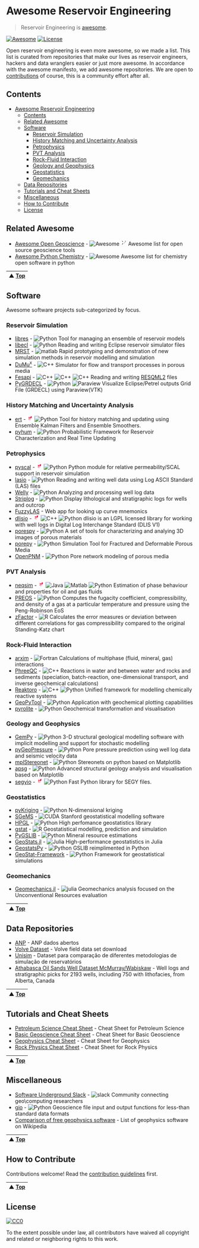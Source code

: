 # Awesome Reservoir Engineering
> Reservoir Engineering is [awesome](awesome.md).

[![Awesome](https://cdn.rawgit.com/sindresorhus/awesome/d7305f38d29fed78fa85652e3a63e154dd8e8829/media/badge.svg)](https://github.com/sindresorhus/awesome) [![License](https://img.shields.io/github/license/softwareunderground/awesome-open-geoscience.svg)](LICENSE)

Open reservoir engineering is even more awesome, so we made a list. This list is curated from repositories that make our lives as reservoir engineers, hackers and data wranglers easier or just more awesome. In accordance with the awesome manifesto, we add awesome repositories. We are open to [contributions](contributing.md) of course, this is a community effort after all.

## Contents

- [Awesome Reservoir Engineering](#awesome-reservoir-engineering)
  - [Contents](#contents)
  - [Related Awesome](#related-awesome)
  - [Software](#software)
    - [Reservoir Simulation](#reservoir-simulation)
    - [History Matching and Uncertainty Analysis](#history-matching-and-uncertainty-analysis)
    - [Petrophysics](#petrophysics)
    - [PVT Analysis](#pvt-analysis)
    - [Rock-Fluid Interaction](#rock-fluid-interaction)
    - [Geology and Geophysics](#geology-and-geophysics)
    - [Geostatistics](#geostatistics)
    - [Geomechanics](#geomechanics)
  - [Data Repositories](#data-repositories)
  - [Tutorials and Cheat Sheets](#tutorials-and-cheat-sheets)
  - [Miscellaneous](#miscellaneous)
  - [How to Contribute](#how-to-contribute)
  - [License](#license)

## Related Awesome
- [Awesome Open Geoscience](https://github.com/softwareunderground/awesome-open-geoscience) - ![Awesome](media/icon/awesome.png) ![](media/icon/fork.png) Awesome list for open source geoscience tools   
- [Awesome Python Chemistry](https://github.com/lmmentel/awesome-python-chemistry) - ![Awesome](media/icon/awesome.png) Awesome list for chemistry open software in python

| ▲ [Top](#awesome-reservoir-engineering) |
| --- |

## Software
Awesome software projects sub-categorized by focus.
### Reservoir Simulation
- [libres](https://github.com/equinor/libres) - ![Python](media/icon/python.png) Tool for managing an ensemble of reservoir models
- [libecl](https://github.com/equinor/libecl) - ![Python](media/icon/python.png) Reading and writing Eclipse reservoir simulator files
- [MRST](https://www.sintef.no/projectweb/mrst) - ![matlab](media/icon/matlab.png) Rapid prototyping and demonstration of new simulation methods in reservoir modelling and simulation
- [DuMu<sup>x</sup>](https://dumux.org) - ![C++](media/icon/cplusplus.png) Simulator for flow and transport processes in porous media
- [Fesapi](https://github.com/F2I-Consulting/fesapi) - ![C++](media/icon/cplusplus.png) ![C++](media/icon/java.png) ![C++](media/icon/csharp.png) Reading and writing [RESQML2](https://www.energistics.org/portfolio/resqml-data-standards/) files
- [PyGRDECL](https://github.com/BinWang0213/PyGRDECL) - ![Python](media/icon/python.png) ![Paraview](media/icon/paraview.png) Visualize Eclipse/Petrel outputs Grid File (GRDECL) using Paraview(VTK)
### History Matching and Uncertainty Analysis
- [ert](https://github.com/equinor/ert) - ![Equinor](media/icon/equinor.png) ![Python](media/icon/python.png) Tool for history matching and updating using Ensemble Kalman Filters and Ensemble Smoothers.
- [pyhum](https://github.com/juliohm/HUM) - ![Python](media/icon/python.png) Probabilistic Framework for Reservoir Characterization and Real Time Updating
### Petrophysics
- [pyscal](https://github.com/equinor/pyscal) - ![Equinor](media/icon/equinor.png) ![Python](media/icon/python.png) Python module for relative permeability/SCAL support in reservoir simulation
- [lasio](https://github.com/kinverarity1/lasio/) - ![Python](media/icon/python.png) Reading and writing well data using Log ASCII Standard (LAS) files
- [Welly](https://github.com/agile-geoscience/welly) - ![Python](media/icon/python.png) Analyzing and processing well log data
- [Striplog](https://github.com/agile-geoscience/striplog) - ![Python](media/icon/python.png) Display lithological and stratigraphic logs for wells and outcrop
- [FuzzyLAS](http://fuzzylas.appspot.com/) - Web app for looking up curve mnemonics
- [dlisio](https://github.com/equinor/dlisio) - ![Equinor](media/icon/equinor.png) ![C++](media/icon/cplusplus.png) ![Python](media/icon/python.png) dlisio is an LGPL licensed library for working with well logs in Digital Log Interchange Standard (DLIS V1) 
- [porespy](https://github.com/PMEAL/porespy) - ![Python](media/icon/python.png) A set of tools for characterizing and analying 3D images of porous materials
- [porepy](https://github.com/pmgbergen/porepy) - ![Python](media/icon/python.png) Simulation Tool for Fractured and Deformable Porous Media
- [OpenPNM](https://github.com/PMEAL/OpenPNM) - ![Python](media/icon/python.png) Pore network modeling of porous media  
### PVT Analysis
- [neqsim](https://equinor.github.io/neqsimhome/) - ![Equinor](media/icon/equinor.png) ![Java](media/icon/java.png) ![Matlab](media/icon/matlab.png) ![Python](media/icon/python.png) Estimation of phase behaviour and properties for oil and gas fluids
- [PREOS](https://github.com/CorySimon/PREOS) - ![Python](media/icon/python.png) Computes the fugacity coefficient, compressibility, and density of a gas at a particular temperature and pressure using the Peng-Robinson EoS
- [zFactor](https://github.com/f0nzie/zFactor) - ![R](media/icon/r.png) Calculates the error measures or deviation between different correlations for gas compressibility compared to the original Standing-Katz chart
### Rock-Fluid Interaction
- [arxim](https://www.emse.fr/~moutte/arxim/) - ![Fortran](media/icon/fortran.png) Calculations of multiphase (fluid, mineral, gas) interactions
- [PhreeQC](https://www.usgs.gov/software/phreeqc-version-3) - ![C++](media/icon/cplusplus.png) Reactions in water and between water and rocks and sediments (speciation, batch-reaction, one-dimensional transport, and inverse geochemical calculations)
- [Reaktoro](https://reaktoro.org/) - ![C++](media/icon/cplusplus.png) ![Python](media/icon/python.png) Unified framework for modelling chemically reactive systems
- [GeoPyTool](https://github.com/GeoPyTool/GeoPyTool) - ![Python](media/icon/python.png) Application with geochemical plotting capabilities
- [pyrolite](https://github.com/morganjwilliams/pyrolite) - ![Python](media/icon/python.png) Geochemical transformation and visualisation
### Geology and Geophysics
- [GemPy](https://github.com/cgre-aachen/gempy) - ![Python](media/icon/python.png) 3-D structural geological modelling software with implicit modelling and support for stochastic modelling
- [pyGeoPressure](https://pygeopressure.readthedocs.io/en/latest/) - ![Python](media/icon/python.png) Pore pressure prediction using well log data and seismic velocity data
- [mplStereonet](https://github.com/joferkington/mplstereonet) - ![Python](media/icon/python.png) Stereonets on python based on Matplotlib
- [apsg](https://github.com/ondrolexa/apsg) - ![Python](media/icon/python.png) Advanced structural geology analysis and visualisation based on Matplotlib
-  [segyio](https://github.com/equinor/segyio) - ![Equinor](media/icon/equinor.png) ![Python](media/icon/python.png) Fast Python library for SEGY files.

### Geostatistics
- [pyKriging](https://github.com/capaulson/pyKriging) - ![Python](media/icon/python.png) N-dimensional kriging
- [SGeMS](http://sgems.sourceforge.net/) - ![CUDA](media/icon/cuda.png) Stanford geostatistical modelling software
- [HPGL](https://github.com/hpgl/hpgl) - ![Python](media/icon/python.png) High perfomance geostatistics library
- [gstat](https://github.com/r-spatial/gstat/) - ![R](media/icon/r.png) Geostatistical modelling, prediction and simulation
- [PyGSLIB](https://opengeostat.github.io/pygslib/index.html) - ![Python](media/icon/python.png) Mineral resource estimations
- [GeoStats.jl](https://github.com/juliohm/GeoStats.jl) - ![Julia](media/icon/julia.png) High-performance geostatistics in Julia
- [GeostatsPy](https://github.com/GeostatsGuy/GeostatsPy) - ![Python](media/icon/python.png) GSLIB reimplimented in Python
- [GeoStat-Framework](https://github.com/GeoStat-Framework) - ![Python](media/icon/python.png) Framework for geostatistical simulations
### Geomechanics
- [Geomechanics.jl](https://github.com/scuervo91/Geomechanics.jl) - ![julia](media/icon/julia.png) Geomechanics analysis focused on the Unconventional Resources evaluation 

| ▲ [Top](#awesome-reservoir-engineering) |
| --- |

## Data Repositories
- [ANP](http://www.anp.gov.br/dados-abertos-anp) - ANP dados abertos
- [Volve Dataset](https://www.equinor.com/en/how-and-why/digitalisation-in-our-dna/volve-field-data-village-download.html) - Volve field data set download
- [Unisim](https://www.unisim.cepetro.unicamp.br/benchmarks/br/) - Dataset para comparação de diferentes metodologias de simulação de reservatórios
- [Athabasca Oil Sands Well Dataset McMurray/Wabiskaw](https://ags.aer.ca/publications/SPE_006.html) - Well logs and stratigraphic picks for 2193 wells, including 750 with lithofacies, from Alberta, Canada

| ▲ [Top](#awesome-reservoir-engineering) |
| --- |

## Tutorials and Cheat Sheets

- [Petroleum Science Cheat Sheet](https://static.squarespace.com/static/549dcda5e4b0a47d0ae1db1e/54a06d6ee4b0d158ed95f696/54a06d6fe4b0d158ed96019e/1323808738753/Cheatsheet_petroleum.pdf) - Cheat Sheet for Petroleum Science
- [Basic Geoscience Cheat Sheet](https://static.squarespace.com/static/549dcda5e4b0a47d0ae1db1e/54a06d6ee4b0d158ed95f696/54a06d6fe4b0d158ed95fff0/1295033898443/Cheatsheet_basic.pdf) - Cheat Sheet for Basic Geoscience
- [Geophysics Cheat Sheet](https://static.squarespace.com/static/549dcda5e4b0a47d0ae1db1e/54a06d6ee4b0d158ed95f696/54a06d70e4b0d158ed9603f5/1350658645407/Cheatsheet_geophysics.pdf) - Cheat Sheet for Geophysics
- [Rock Physics Cheat Sheet](https://static.squarespace.com/static/549dcda5e4b0a47d0ae1db1e/54a06d6ee4b0d158ed95f696/54a06d6fe4b0d158ed960042/1374593568367/Cheatsheet_Rock_Physics.pdf) -  Cheat Sheet for Rock Physics

| ▲ [Top](#awesome-reservoir-engineering) |
| --- |

## Miscellaneous

- [Software Underground Slack](https://softwareunderground.org/) - ![slack](media/icon/slack.png) Community connecting geo\computing researchers
- [gio](https://github.com/agile-geoscience/gio) - ![Python](media/icon/python.png) Geoscience file input and output functions for less-than standard data formats
- [Comparison of free geophysics software](https://en.wikipedia.org/wiki/Comparison_of_free_geophysics_software) - List of geophysics software on Wikipedia

| ▲ [Top](#awesome-reservoir-engineering) |
| --- |

## How to Contribute

Contributions welcome! Read the [contribution guidelines](contributing.md) first.

| ▲ [Top](#awesome-reservoir-engineering) |
| --- |

## License

[![CC0](http://mirrors.creativecommons.org/presskit/buttons/88x31/svg/cc-zero.svg)](https://creativecommons.org/publicdomain/zero/1.0/)

To the extent possible under law, all contributors have waived all copyright and
related or neighboring rights to this work.

